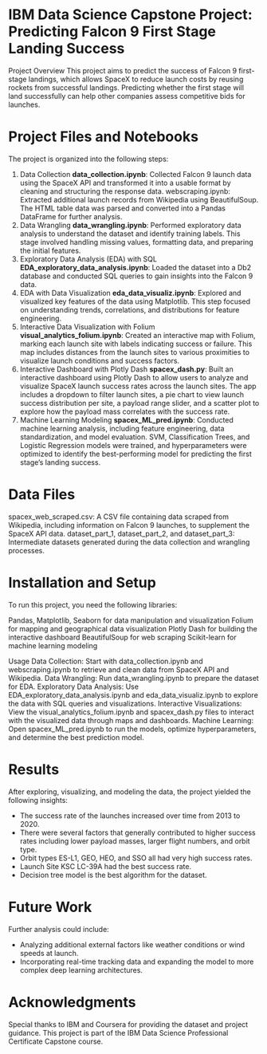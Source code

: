 # IBM Data Science Capstone Project: Predicting Falcon 9 First Stage Landing Success
Project Overview
This project aims to predict the success of Falcon 9 first-stage landings, which allows SpaceX to reduce launch costs by reusing rockets from successful landings. Predicting whether the first stage will land successfully can help other companies assess competitive bids for launches.


# Project Files and Notebooks
The project is organized into the following steps:

1. Data Collection
**data_collection.ipynb**: Collected Falcon 9 launch data using the SpaceX API and transformed it into a usable format by cleaning and structuring the response data.
webscraping.ipynb: Extracted additional launch records from Wikipedia using BeautifulSoup. The HTML table data was parsed and converted into a Pandas DataFrame for further analysis.
2. Data Wrangling
**data_wrangling.ipynb**: Performed exploratory data analysis to understand the dataset and identify training labels. This stage involved handling missing values, formatting data, and preparing the initial features.
3. Exploratory Data Analysis (EDA) with SQL
**EDA_exploratory_data_analysis.ipynb**: Loaded the dataset into a Db2 database and conducted SQL queries to gain insights into the Falcon 9 data.
4. EDA with Data Visualization
**eda_data_visualiz.ipynb**: Explored and visualized key features of the data using Matplotlib. This step focused on understanding trends, correlations, and distributions for feature engineering.
5. Interactive Data Visualization with Folium
**visual_analytics_folium.ipynb**: Created an interactive map with Folium, marking each launch site with labels indicating success or failure. This map includes distances from the launch sites to various proximities to visualize launch conditions and success factors.
6. Interactive Dashboard with Plotly Dash
**spacex_dash.py**: Built an interactive dashboard using Plotly Dash to allow users to analyze and visualize SpaceX launch success rates across the launch sites. The app includes a dropdown to filter launch sites, a pie chart to view launch success distribution per site, a payload range slider, and a scatter plot to explore how the payload mass correlates with the success rate.
7. Machine Learning Modeling
**spacex_ML_pred.ipynb**: Conducted machine learning analysis, including feature engineering, data standardization, and model evaluation. SVM, Classification Trees, and Logistic Regression models were trained, and hyperparameters were optimized to identify the best-performing model for predicting the first stage’s landing success.

# Data Files
spacex_web_scraped.csv: A CSV file containing data scraped from Wikipedia, including information on Falcon 9 launches, to supplement the SpaceX API data.
dataset_part_1, dataset_part_2, and dataset_part_3: Intermediate datasets generated during the data collection and wrangling processes.

# Installation and Setup
To run this project, you need the following libraries:

Pandas, Matplotlib, Seaborn for data manipulation and visualization
Folium for mapping and geographical data visualization
Plotly Dash for building the interactive dashboard
BeautifulSoup for web scraping
Scikit-learn for machine learning modeling

Usage
Data Collection: Start with data_collection.ipynb and webscraping.ipynb to retrieve and clean data from SpaceX API and Wikipedia.
Data Wrangling: Run data_wrangling.ipynb to prepare the dataset for EDA.
Exploratory Data Analysis: Use EDA_exploratory_data_analysis.ipynb and eda_data_visualiz.ipynb to explore the data with SQL queries and visualizations.
Interactive Visualizations: View the visual_analytics_folium.ipynb and spacex_dash.py files to interact with the visualized data through maps and dashboards.
Machine Learning: Open spacex_ML_pred.ipynb to run the models, optimize hyperparameters, and determine the best prediction model.

# Results
After exploring, visualizing, and modeling the data, the project yielded the following insights:

- The success rate of the launches increased over time from 2013 to 2020.
- There were several factors that generally contributed to higher success rates including lower payload masses, larger flight numbers, and orbit type.
- Orbit types ES-L1, GEO, HEO, and SSO all had very high success rates.
- Launch Site KSC LC-39A had the best success rate.
- Decision tree model is the best algorithm for the dataset.

# Future Work
Further analysis could include:
- Analyzing additional external factors like weather conditions or wind speeds at launch.
- Incorporating real-time tracking data and expanding the model to more complex deep learning architectures.
# Acknowledgments
Special thanks to IBM and Coursera for providing the dataset and project guidance. This project is part of the IBM Data Science Professional Certificate Capstone course.

